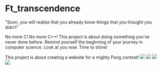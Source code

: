 # Ft_transcendence
"Soon, you will realize that you already know things that you thought you didn’t"

No more C! No more C++!
This project is about doing something you’ve never done before.
Remind yourself the beginning of your journey in computer science.
Look at you now. Time to shine!

This project is about creating a website for a mighty Pong contest!
![](https://github.com/Skalyaeve/images/blob/main/Ft_transcendence/login.gif)
![](https://github.com/Skalyaeve/images/blob/main/Ft_transcendence/characters.gif)
![](https://github.com/Skalyaeve/images/blob/main/Ft_transcendence/profile.gif)
![](https://github.com/Skalyaeve/images/blob/main/Ft_transcendence/leaderboard.gif)
